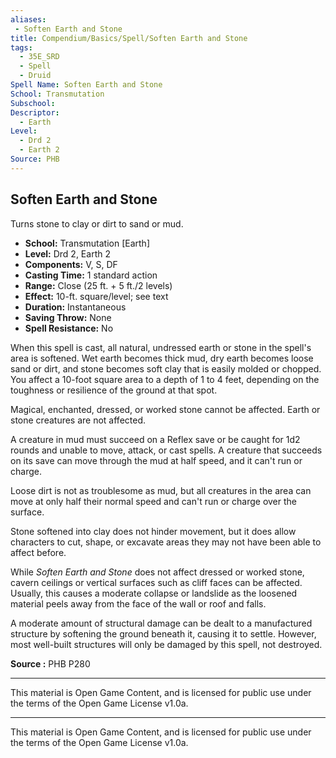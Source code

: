 ```yaml
---
aliases:
 - Soften Earth and Stone
title: Compendium/Basics/Spell/Soften Earth and Stone
tags:
  - 35E_SRD
  - Spell
  - Druid
Spell Name: Soften Earth and Stone
School: Transmutation
Subschool:
Descriptor:
  - Earth
Level:
  - Drd 2
  - Earth 2
Source: PHB
---
```


## Soften Earth and Stone

Turns stone to clay or dirt to sand or mud.

- **School:** Transmutation [Earth]  
- **Level:** Drd 2, Earth 2  
- **Components:** V, S, DF  
- **Casting Time:** 1 standard action  
- **Range:** Close (25 ft. + 5 ft./2 levels)  
- **Effect:** 10-ft. square/level; see text  
- **Duration:** Instantaneous  
- **Saving Throw:** None  
- **Spell Resistance:** No  

When this spell is cast, all natural, undressed earth or stone in the spell's area is softened. Wet earth becomes thick mud, dry earth becomes loose sand or dirt, and stone becomes soft clay that is easily molded or chopped. You affect a 10-foot square area to a depth of 1 to 4 feet, depending on the toughness or resilience of the ground at that spot.

Magical, enchanted, dressed, or worked stone cannot be affected. Earth or stone creatures are not affected.

A creature in mud must succeed on a Reflex save or be caught for 1d2 rounds and unable to move, attack, or cast spells. A creature that succeeds on its save can move through the mud at half speed, and it can't run or charge.

Loose dirt is not as troublesome as mud, but all creatures in the area can move at only half their normal speed and can't run or charge over the surface.

Stone softened into clay does not hinder movement, but it does allow characters to cut, shape, or excavate areas they may not have been able to affect before.

While *Soften Earth and Stone* does not affect dressed or worked stone, cavern ceilings or vertical surfaces such as cliff faces can be affected. Usually, this causes a moderate collapse or landslide as the loosened material peels away from the face of the wall or roof and falls.

A moderate amount of structural damage can be dealt to a manufactured structure by softening the ground beneath it, causing it to settle. However, most well-built structures will only be damaged by this spell, not destroyed.

**Source :** PHB P280

---



This material is Open Game Content, and is licensed for public use under  
the terms of the Open Game License v1.0a.

---

This material is Open Game Content, and is licensed for public use under the terms of the Open Game License v1.0a.
